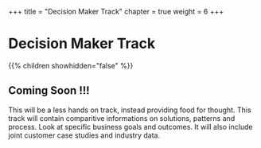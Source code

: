 +++
title = "Decision Maker Track"
chapter = true
weight = 6
+++

# Decision Maker Track

{{% children showhidden="false" %}}

## Coming Soon !!!

This will be a less hands on track, instead providing food for thought. This track will contain comparitive informations on solutions, patterns and process. Look at specific business goals and outcomes. It will also include joint customer case studies and industry data.

